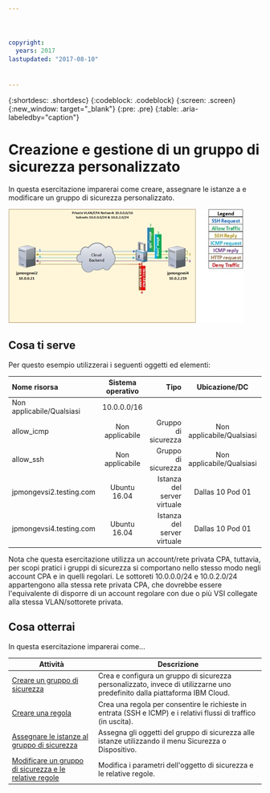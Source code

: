 ```yaml
---



copyright:
  years: 2017
lastupdated: "2017-08-10"


---
```


{:shortdesc: .shortdesc}
{:codeblock: .codeblock}
{:screen: .screen}
{:new_window: target="_blank"}
{:pre: .pre}
{:table: .aria-labeledby="caption"}

# Creazione e gestione di un gruppo di sicurezza personalizzato 
In questa esercitazione imparerai come creare, assegnare le istanze a e modificare un gruppo di sicurezza personalizzato. 

![Gruppo di sicurezza personalizzato](./images/goal.jpg)

## Cosa ti serve
Per questo esempio utilizzerai i seguenti oggetti ed elementi:

| Nome risorsa  | Sistema operativo | Tipo | Ubicazione/DC | IP/Sottorete |
|:------------- |:---------------:| -------------:| :---------------:| ---------------:|
| Non applicabile/Qualsiasi | 10.0.0.0/16 |
| allow_icmp | Non applicabile  | Gruppo di sicurezza | Non applicabile/Qualsiasi | 0.0.0.0/0 |
| allow_ssh | Non applicabile | Gruppo di sicurezza | Non applicabile/Qualsiasi | 0.0.0.0/0 |
|jpmongevsi2.testing.com | Ubuntu 16.04 | Istanza del server virtuale | Dallas 10 Pod 01 | 10.0.0.21 |	
|jpmongevsi4.testing.com | Ubuntu 16.04 | Istanza del server virtuale |	Dallas 10 Pod 01	| 10.0.2.219 |


Nota che questa esercitazione utilizza un account/rete privata CPA, tuttavia, per scopi pratici i gruppi di sicurezza si comportano nello stesso modo negli account CPA e in quelli regolari. Le sottoreti 10.0.0.0/24 e 10.0.2.0/24 appartengono alla stessa rete privata CPA, che dovrebbe essere l'equivalente di disporre di un account regolare con due o più VSI collegate alla stessa VLAN/sottorete privata.


## Cosa otterrai 

In questa esercitazione imparerai come...

Attività | Descrizione 
------------- | -------------
[Creare un gruppo di sicurezza](csg_create.html) | Crea e configura un gruppo di sicurezza personalizzato, invece di utilizzarne uno predefinito dalla piattaforma IBM Cloud.
[Creare una regola](csg_rule.html)  | Crea una regola per consentire le richieste in entrata (SSH e ICMP) e i relativi flussi di traffico (in uscita).
[Assegnare le istanze al gruppo di sicurezza](csg_assign_instances.html) | Assegna gli oggetti del gruppo di sicurezza alle istanze utilizzando il menu Sicurezza o Dispositivo.
[Modificare un gruppo di sicurezza e le relative regole](csg_edit.html) | Modifica i parametri dell'oggetto di sicurezza e le relative regole.
